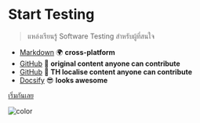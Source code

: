<!-- markdownlint-disable MD033 -->
<!-- <img src="_media/logo.png" alt="logo" style="width: 200px;"/> -->

# Start Testing

> แหล่งเรียนรู้ Software Testing สำหรับผู้ที่สนใจ
<!-- > A community-driven testing course -->

- [Markdown](http://commonmark.org/) 🌍 **cross-platform**
- [GitHub](https://github.com/dialex/start-testing) 🤝 **original content anyone can contribute**
- [GitHub](https://github.com/rbaduman/start-testing) 🤝 **TH localise content anyone can contribute**
- [Docsify](https://github.com/QingWei-Li/docsify/) 😎 **looks awesome**

[เริ่มกันเลย](#syllabus)

<p><img data-origin="linear-gradient(to left bottom, #7AB8F0 0%, #ECFFE1 100%)" alt="color"></p>
